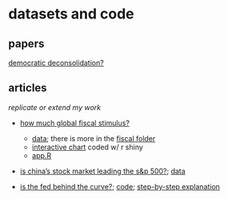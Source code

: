 # datasets and code

## papers

[democratic deconsolidation?](https://github.com/zilinskyjan/data_democracy_in_europe)

## articles

*replicate or extend my work*

- [how much global fiscal stimulus?](https://piie.com/blogs/realtime-economic-issues-watch/how-much-global-fiscal-stimulus) 
  - [data](https://github.com/zilinskyjan/datasets/blob/master/fiscal/growht_gdp_public_spending.csv); there is more in the [fiscal folder](https://github.com/zilinskyjan/datasets/tree/master/fiscal)
  - [interactive chart](http://janzilinsky.com/the-global-fiscal-stance/) coded w/ r shiny
  - [app.R](http://janzilinsky.com/r-shiny-app-chart-tutorial-subsamples/)

- [is china’s stock market leading the s&p 500?](http://blogs.piie.com/china/?p=4611); [data](https://github.com/zilinskyjan/datasets/blob/master/china/shanghai_sp_correlation.csv)

- [is the fed behind the curve?](https://piie.com/blogs/realtime-economic-issues-watch/fed-behind-curve); [code](https://github.com/zilinskyjan/datasets/blob/master/blogs/gdp%20quarterly%20growth.do); [step-by-step explanation](http://janzilinsky.com/stata-reshape-dataset/)


